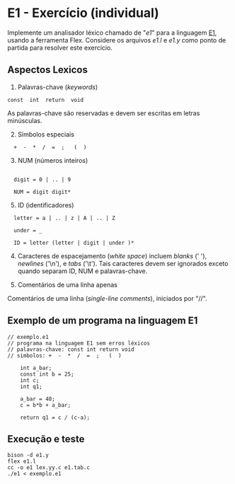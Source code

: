# E1 - Exercício (individual)

Implemente um analisador léxico chamado de "_e1_" 
para a linguagem [E1](#aspectos-lexicos), usando a ferramenta Flex.
Considere os arquivos _e1.l_ e _e1.y_
como ponto de partida para resolver este exercício.

## Aspectos Lexicos

1. Palavras-chave (_keywords_)

```
const  int  return  void
```

As palavras-chave são reservadas e devem ser escritas em letras minúsculas.

2. Símbolos especiais

```
  +  -  *  /  =  ;   (  )
```

3. NUM (números inteiros)

```

  digit = 0 | .. | 9

  NUM = digit digit*

```

 5. ID (identificadores)

```
  letter = a | .. | z | A | .. | Z

  under = _

  ID = letter (letter | digit | under )*

```

4. Caracteres de espacejamento (_white space_) incluem _blanks_ (' '), _newlines_ ('\n'), e _tabs_ ('\t'). 
Tais caracteres devem ser ignorados exceto quando separam  ID, NUM e palavras-chave.

5. Comentários de uma linha apenas

Comentários de uma linha (_single-line comments_), iniciados por "//".

## Exemplo de um programa na linguagem E1

```
// exemplo.e1
// programa na linguagem E1 sem erros léxicos
// palavras-chave: const int return void
// simbolos: +  -  *  /  =  ;   (  )

    int a_bar;
    const int b = 25;
    int c;
    int q1;

    a_bar = 40;
    c = b*b + a_bar;

    return q1 = c / (c-a);
```

## Execução e teste

```
bison -d e1.y
flex e1.l
cc -o e1 lex.yy.c e1.tab.c
./e1 < exemplo.e1
```
